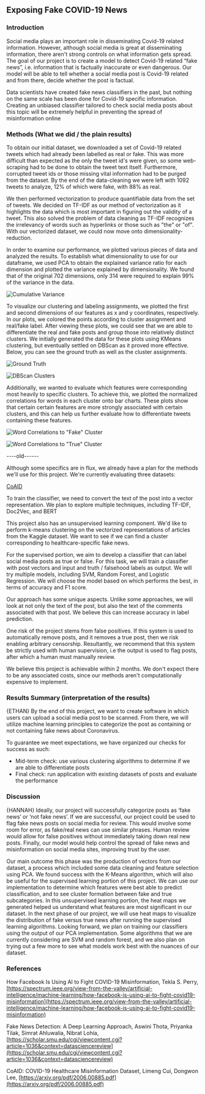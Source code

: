 ## Exposing Fake COVID-19 News

### Introduction
Social media plays an important role in disseminating Covid-19 related information. However, although social media is great at disseminating information, there aren't strong controls on what information gets spread. The goal of our project is to create a model to detect Covid-19 related “fake news”, i.e. information that is factually inaccurate or even dangerous. Our model will be able to tell whether a social media post is Covid-19 related and from there, decide whether the post is factual.

Data scientists have created fake news classifiers in the past, but nothing on the same scale has been done for Covid-19 specific information. Creating an unbiased classifier tailored to check social media posts about this topic will be extremely helpful in preventing the spread of misinformation online


### Methods (What we did / the plain results)

To obtain our initial dataset, we downloaded a set of Covid-19 related tweets which had already been labelled as real or fake. This was more difficult than expected as the only the tweet id's were given, so some web-scraping had to be done to obtain the tweet text itself. Furthermore, corrupted tweet ids or those missing vital information had to be purged from the dataset. By the end of the data-cleaning we were left with 1092 tweets to analyze, 12% of which were fake, with 88% as real.

We then performed vectorization to produce quantifiable data from the set of tweets. We decided on TF-IDF as our method of vectorization as it highlights the data which is most important in figuring out the validity of a tweet. This also solved the problem of data cleaning as TF-IDF recognizes the irrelevancy of words such as hyperlinks or those such as "the" or "of". With our vectorized dataset, we could now move onto dimensionality-reduction.

In order to examine our performance, we plotted various pieces of data and analyzed the results. To establish what dimensionality to use for our dataframe, we used PCA to obtain the explained variance ratio for each dimension and plotted the variance explained by dimensionality. We found that of the original 702 dimensions, only 314 were required to explain 99% of the variance in the data.

![Cumulative Variance](https://github.com/BSChuang/ML-WEBH/blob/gh-pages/images/cumulative_variance.png)

To visualize our clustering and labeling assignments, we plotted the first and second dimensions of our features as x and y coordinates, respectively. In our plots, we colored the points according to cluster assignment and real/fake label. After viewing these plots, we could see that we are able to differentiate the real and fake posts and group those into relatively distinct clusters. We initially generated the data for these plots using KMeans clustering, but eventually settled on DBScan as it proved more effective. Below, you can see the ground truth as well as the cluster assignments.

![Ground Truth](https://github.com/BSChuang/ML-WEBH/blob/gh-pages/images/ground_truth.png)

![DBScan Clusters](https://github.com/BSChuang/ML-WEBH/blob/gh-pages/images/dbscan_clusters.png)

Additionally, we wanted to evaluate which features were corresponding most heavily to specific clusters. To achieve this, we plotted the normalized correlations for words in each cluster onto bar charts. These plots show that certain certain features are more strongly associated with certain clusters, and this can help us further evaluate how to differentiate tweets containing these features.

![Word Correlations to "Fake" Cluster](https://github.com/BSChuang/ML-WEBH/blob/gh-pages/images/correlations_fake.png)

![Word Correlations to "True" Cluster](https://github.com/BSChuang/ML-WEBH/blob/gh-pages/images/correlations_fake.png)

----old------

Although some specifics are in flux, we already have a plan for the methods we'll use for this project. We're currently evaluating three datasets:

[CoAID](https://github.com/cuilimeng/CoAID/tree/master/07-01-2020)

To train the classifier, we need to convert the text of the post into a vector representation. We plan to explore multiple techniques, including TF-IDF, Doc2Vec, and BERT

This project also has an unsupervised learning component. We'd like to perform k-means clustering on the vectorized representations of articles from the Kaggle dataset. We want to see if we can find a cluster corresponding to healthcare-specific fake news.

For the supervised portion, we aim to develop a classifier that can label social media posts as true or false. For this task, we will train a classifier with post vectors and input and truth / falsehood labels as output. We will try multiple models, including SVM, Random Forest, and Logistic Regression. We will choose the model based on which performs the best, in terms of accuracy and F1 score.

Our approach has some unique aspects. Unlike some approaches, we will look at not only the text of the post, but also the text of the comments associated with that post. We believe this can increase accuracy in label prediction.

One risk of the project stems from false positives. If this system is used to automatically remove posts, and it removes a true post, then we risk enabling arbitrary censorship. Resultantly, we recommend that this system be strictly used with human supervision, i.e the output is used to flag posts, after which a human must manually review.

We believe this project is achievable within 2 months. We don't expect there to be any associated costs, since our methods aren't computationally expensive to implement.

### Results Summary (interpretation of the results)

{ETHAN}
By the end of this project, we want to create software in which users can upload a social media post to be scanned. From there, we will utilize machine learning principles to categorize the post as containing or not containing fake news about Coronavirus.

To guarantee we meet expectations, we have organized our checks for success as such:
- Mid-term check: use various clustering algorithms to determine if we are able to differentiate posts
- Final check: run application with existing datasets of posts and evaluate the performance

### Discussion

{HANNAH}
Ideally, our project will successfully categorize posts as ‘fake news’ or ‘not fake news’. If we are successful, our project could be used to flag fake news posts on social media for review. This would involve some room for error, as fake/real news can use similar phrases. Human review would allow for false positives without immediately taking down real new posts. Finally, our model would help control the spread of fake news and misinformation on social media sites, improving trust by the user. 

Our main outcome this phase was the production of vectors from our dataset, a process which included some data cleaning and feature selection using PCA. We found success with the K-Means algorithm, which will also be useful for the supervised learning portion of this project. We can use our implementation to determine which features were best able to predict classification, and to see cluster formation between fake and true subcategories. In this unsupervised learning portion, the heat maps we generated helped us understand what features are most significant in our dataset. In the next phase of our project, we will use heat maps to visualize the distribution of fake versus true news after running the supervised learning algorithms. Looking forward, we plan on training our classifiers using the output of our PCA implementation. Some algorithms that we are currently considering are SVM and random forest, and we also plan on trying out a few more to see what models work best with the nuances of our dataset.

### References
How Facebook Is Using AI to Fight COVID-19 Misinformation,
Tekla S. Perry,
[https://spectrum.ieee.org/view-from-the-valley/artificial-intelligence/machine-learning/how-facebook-is-using-ai-to-fight-covid19-misinformation](https://spectrum.ieee.org/view-from-the-valley/artificial-intelligence/machine-learning/how-facebook-is-using-ai-to-fight-covid19-misinformation)

Fake News Detection: A Deep Learning Approach,
Aswini Thota, Priyanka Tilak, Simrat Ahluwalia, Nibrat Lohia,
[https://scholar.smu.edu/cgi/viewcontent.cgi?article=1036&context=datasciencereview](https://scholar.smu.edu/cgi/viewcontent.cgi?article=1036&context=datasciencereview)

CoAID: COVID-19 Healthcare Misinformation Dataset,
Limeng Cui, Dongwon Lee,
[https://arxiv.org/pdf/2006.00885.pdf](https://arxiv.org/pdf/2006.00885.pdf)
